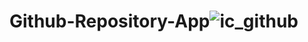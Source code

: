 # Github-Repository-App![ic_github](https://user-images.githubusercontent.com/33069294/175173880-a5424ae1-e7de-4ccc-838f-782be602f267.svg)
